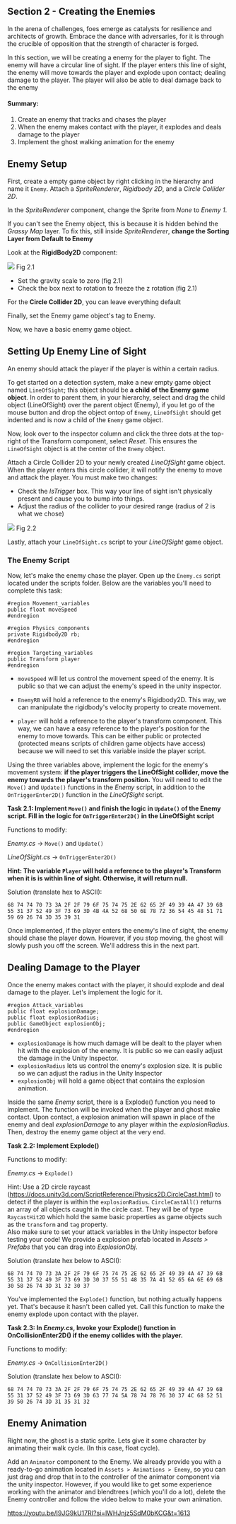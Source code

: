 ## Section 2 - Creating the Enemies

In the arena of challenges, foes emerge as catalysts for resilience and architects of growth. Embrace the dance with adversaries, for it is through the crucible of opposition that the strength of character is forged.

In this section, we will be creating a enemy for the player to fight. The enemy will have a circular line of sight. If the player enters this line of sight, the enemy will move towards the player and explode upon contact; dealing damage to the player. The player will also be able to deal damage back to the enemy

#### Summary:

1. Create an enemy that tracks and chases the player
2. When the enemy makes contact with the player, it explodes and deals damage to the player
3. Implement the ghost walking animation for the enemy

## Enemy Setup
First,  create a empty game object by right clicking in the hierarchy and name it `Enemy`. Attach a *SpriteRenderer*, *Rigidbody 2D*, and a *Circle Collider 2D*.

In the *SpriteRenderer* component, change the Sprite from *None* to *Enemy 1*. 

If you can't see the Enemy object, this is because it is hidden behind the *Grassy Map* layer. To fix this, still inside *SpriteRenderer*, **change the Sorting Layer from Default to Enemy**

Look at the **RigidBody2D** component:

![](./images/fig2.1.png) Fig 2.1

- Set the gravity scale to zero (fig 2.1) 
- Check the box next to rotation to freeze the z rotation (fig 2.1)

For the **Circle Collider 2D**, you can leave everything default

Finally, set the Enemy game object's tag to Enemy.

Now, we have a basic enemy game object. 

## Setting Up Enemy Line of Sight

An enemy should attack the player if the player is within a certain radius. 

To get started on a detection system, make a new empty game object named `LineOfSight`; this object should be **a child of the Enemy game object**. In order to parent them, in your hierarchy, select and drag the child object (LineOfSight) over the parent object (Enemy), if you let go of the mouse button and drop the object ontop of `Enemy`, `LineOfSight` should get indented and is now a child of the `Enemy` game object.

Now, look over to the inspector column and click the three dots at the top-right of the Transform component, select *Reset*. This ensures the `LineOfSight` object is at the center of the `Enemy` object.

Attach a Circle Collider 2D to your newly created *LineOfSight* game object. When the player enters this circle collider, it will notify the enemy to move and attack the player. You must make two changes:

- Check the *IsTrigger* box. This way your line of sight isn't physically present and cause you to bump into things.
- Adjust the radius of the collider to your desired range (radius of 2 is what we chose)

![](./images/fig2.2.png) Fig 2.2

Lastly, attach your `LineOfSight.cs` script to your *LineOfSight* game object.

### The Enemy Script

Now, let's make the enemy chase the player. Open up the `Enemy.cs` script located under the scripts folder. Below are the variables you'll need to complete this task:  

```
#region Movement_variables
public float moveSpeed
#endregion

#region Physics_components
private Rigidbody2D rb;
#endregion

#region Targeting_variables
public Transform player
#endregion
```

- `moveSpeed` will let us control the movement speed of the enemy. It is public so that we can adjust the enemy's speed in the unity inspector. 

- `EnemyRB` will hold a reference to the enemy's Rigidbody2D. This way, we can manipulate the rigidbody's velocity property to create movement.

- `player` will hold a reference to the player's transform component. This way, we can have a easy reference to the player's position for the enemy to move towards. This can be either public or protected (protected means scripts of children game objects have access) because we will need to set this variable inside the player script.


Using the three variables above, implement the logic for the enemy's movement system: **if the player triggers the LineOfSight collider, move the enemy towards the player's transform position.** You will need to edit the `Move()` and `Update()` functions in the *Enemy* script, in addition to the `OnTriggerEnter2D()` function in the *LineOfSight* script.

**Task 2.1: Implement `Move()` and finish the logic in `Update()` of the Enemy script. Fill in the logic for `OnTriggerEnter2D()` in the LineOfSight script**

Functions to modify:

*Enemy.cs* -> `Move()` and `Update()`

*LineOfSight.cs* -> `OnTriggerEnter2D()`

**Hint: The variable `Player` will hold a reference to the player's Transform when it is is within line of sight. Otherwise, it will return null.**

Solution (translate hex to ASCII): 

```
68 74 74 70 73 3A 2F 2F 79 6F 75 74 75 2E 62 65 2F 49 39 4A 47 39 6B 55 31 37 52 49 3F 73 69 3D 4B 4A 52 68 50 6E 78 72 36 54 45 48 51 71 59 69 26 74 3D 35 39 31
```
Once implemented, if the player enters the enemy's line of sight, the enemy should chase the player down. However, if you stop moving, the ghost will slowly push you off the screen. We'll address this in the next part.

## Dealing Damage to the Player 

Once the enemy makes contact with the player, it should explode and deal damage to the player. Let's implement the logic for it.

```
#region Attack_variables
public float explosionDamage;
public float explosionRadius;
public GameObject explosionObj;
#endregion
```

- `explosionDamage` is how much damage will be dealt to the player when hit with the explosion of the enemy. It is public so we can easily adjust the damage in the Unity Inspector.
- `explosionRadius` lets us control the enemy's explosion size. It is public so we can adjust the radius in the Unity Inspector
- `explosionObj` will hold a game object that contains the explosion animation. 

Inside the same *Enemy* script, there is a Explode() function you need to implement. The function will be invoked when the player and ghost make contact. Upon contact, a explosion animation will spawn in place of the enemy and deal *explosionDamage* to any player within the *explosionRadius*. Then, destroy the enemy game object at the very end.

**Task 2.2: Implement Explode()**

Functions to modify:

*Enemy.cs* -> `Explode()`

Hint: Use a 2D circle raycast (https://docs.unity3d.com/ScriptReference/Physics2D.CircleCast.html) to detect if the player is within the `explosionRadius`.
`CircleCastAll()` returns an array of all objects caught in the circle cast. They will be of type `RaycastHit2D` which hold the same basic properties as game objects such as the `transform` and `tag` property.   
Also make sure to set your attack variables in the Unity inspector before testing your code! We provide a explosion prefab located in *Assets > Prefabs* that you can drag into *ExplosionObj*.

Solution (translate hex below to ASCII):

```
68 74 74 70 73 3A 2F 2F 79 6F 75 74 75 2E 62 65 2F 49 39 4A 47 39 6B 55 31 37 52 49 3F 73 69 3D 30 37 55 51 48 35 7A 41 52 65 6A 6E 69 6B 30 58 26 74 3D 31 32 30 37
```

You've implemented the `Explode()` function, but nothing actually happens yet. That's because it hasn't been called yet. Call this function to make the enemy explode upon contact with the player. 

**Task 2.3: In *Enemy.cs*, Invoke your Explode() function in OnCollisionEnter2D() if the enemy collides with the player.**

Functions to modify:

*Enemy.cs* -> `OnCollisionEnter2D()`


Solution (translate hex below to ASCII): 

```
68 74 74 70 73 3A 2F 2F 79 6F 75 74 75 2E 62 65 2F 49 39 4A 47 39 6B 55 31 37 52 49 3F 73 69 3D 63 77 74 5A 78 74 78 76 30 37 4C 68 52 51 39 50 26 74 3D 31 35 31 32
```

## Enemy Animation 

Right now, the ghost is a static sprite. Lets give it some character by animating their walk cycle. (In this case, float cycle). 

Add an `Animator` component to the Enemy. We already provide you with a ready-to-go animation located in `Assets > Animations > Enemy`, so you can just drag and drop that in to the controller of the animator component via the unity inspector. However, if you would like to get some experience working with the animator and blendtrees (which you'll do a lot), delete the Enemy controller and follow the video below to make your own animation.

https://youtu.be/I9JG9kU17RI?si=lWHJnjz5SdM0bKCG&t=1613


